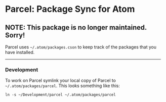 # Parcel: Package Sync for Atom

## NOTE: This package is no longer maintained. Sorry!

Parcel uses `~/.atom/packages.cson` to keep track of the packages that you have installed.

---

### Development
To work on Parcel symlink your local copy of Parcel to `~/.atom/packages/parcel`. This looks something like this:

``
ln -s ~/Development/parcel ~/.atom/packages/parcel
``
